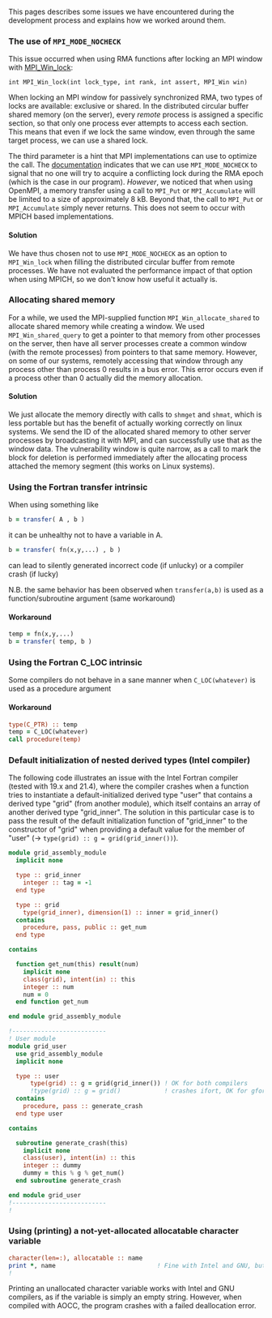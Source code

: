 This pages describes some issues we have encountered during the development process and explains how we worked around them.

### The use of `MPI_MODE_NOCHECK`

This issue occurred when using RMA functions after locking an MPI window with [MPI_Win_lock](https://www.mpich.org/static/docs/v3.2/www3/MPI_Win_lock.html):

`int MPI_Win_lock(int lock_type, int rank, int assert, MPI_Win win)`

When locking an MPI window for passively synchronized RMA, two types of locks are available: exclusive or shared.
In the distributed circular buffer shared memory (on the server), every _remote_ process is assigned a specific section, so that only one process ever attempts to access each section. This means that even if we lock the same window, even through the same target process, we can use a shared lock.

The third parameter is a hint that MPI implementations can use to optimize the call. The [documentation](https://www.mpich.org/static/docs/v3.2/www3/MPI_Win_lock.html) indicates that we can use `MPI_MODE_NOCHECK` to signal that no one will try to acquire a conflicting lock during the RMA epoch (which is the case in our program). *However*, we noticed that when using OpenMPI, a memory transfer using a call to `MPI_Put` or `MPI_Accumulate` will be limited to a size of approximately 8 kB. Beyond that, the call to `MPI_Put` or `MPI_Accumulate` simply never returns. This does not seem to occur with MPICH based implementations.

#### Solution
We have thus chosen not to use `MPI_MODE_NOCHECK` as an option to `MPI_Win_lock` when filling the distributed circular buffer from remote processes. We have not evaluated the performance impact of that option when using MPICH, so we don't know how useful it actually is.

### Allocating shared memory

For a while, we used the MPI-supplied function `MPI_Win_allocate_shared` to allocate shared memory while creating a window. We used `MPI_Win_shared_query` to get a pointer to that memory from other processes on the server, then have all server processes create a common window (with the remote processes) from pointers to that same memory. 
However, on some of our systems, remotely accessing that window through any process other than process 0 results in a bus error. This error occurs even if a process other than 0 actually did the memory allocation.

#### Solution
We just allocate the memory directly with calls to `shmget` and `shmat`, which is less portable but has the benefit of actually working correctly on linux systems. We send the ID of the allocated shared memory to other server processes by broadcasting it with MPI, and can successfully use that as the window data. The vulnerability window is quite narrow, as a call to mark the block for deletion is performed immediately after the allocating process attached the memory segment (this works on Linux systems).

### Using the Fortran transfer intrinsic

When using something like
```.f90
b = transfer( A , b )
```
it can be unhealthy not to have a variable in A.
```.f90
b = transfer( fn(x,y,...) , b )
```
can lead to silently generated incorrect code (if unlucky) or a compiler crash (if lucky)

N.B. the same behavior has been observed when `transfer(a,b)` is used as a function/subroutine argument (same workaround)

#### Workaround

```.f90
temp = fn(x,y,...)
b = transfer( temp, b )
```

### Using the Fortran C_LOC intrinsic

Some compilers do not behave in a sane manner when `C_LOC(whatever)` is used as a procedure argument

#### Workaround

```.f90
type(C_PTR) :: temp
temp = C_LOC(whatever)
call procedure(temp)
```

### Default initialization of nested derived types (Intel compiler)

The following code illustrates an issue with the Intel Fortran compiler (tested with 19.x and 21.4), where the compiler crashes when a function tries to instantiate a default-initialized derived type "user" that contains a derived type "grid" (from another module), which itself contains an array of another derived type "grid_inner". The solution in this particular case is to pass the result of the default initialization function of "grid_inner" to the constructor of "grid" when providing a default value for the member of "user" (-> `type(grid) :: g = grid(grid_inner())`).

```.f90
module grid_assembly_module
  implicit none

  type :: grid_inner
    integer :: tag = -1
  end type

  type :: grid
    type(grid_inner), dimension(1) :: inner = grid_inner()
  contains
    procedure, pass, public :: get_num
  end type

contains

  function get_num(this) result(num)
    implicit none
    class(grid), intent(in) :: this
    integer :: num
    num = 0
  end function get_num

end module grid_assembly_module

!--------------------------
! User module
module grid_user
  use grid_assembly_module
  implicit none

  type :: user
      type(grid) :: g = grid(grid_inner()) ! OK for both compilers
      !type(grid) :: g = grid()            ! crashes ifort, OK for gfortran
  contains
    procedure, pass :: generate_crash
  end type user

contains

  subroutine generate_crash(this)
    implicit none
    class(user), intent(in) :: this
    integer :: dummy
    dummy = this % g % get_num()
  end subroutine generate_crash

end module grid_user
!--------------------------
!
```

### Using (printing) a not-yet-allocated allocatable character variable

```.f90
character(len=:), allocatable :: name
print *, name                            ! Fine with Intel and GNU, but crashes at runtime with AOCC
!
```

Printing an unallocated character variable works with Intel and GNU compilers, as if the variable is simply an empty string. However, when compiled with AOCC, the program crashes with a failed deallocation error.
